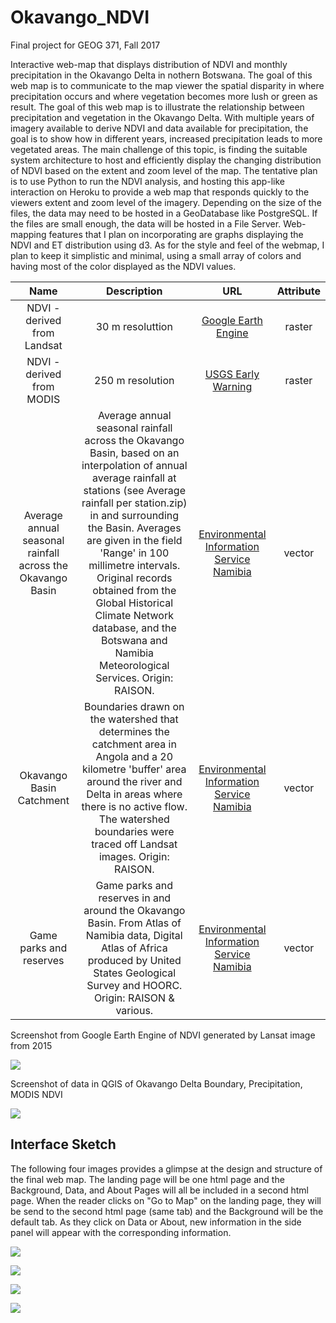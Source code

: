 # Okavango_NDVI

Final project for GEOG 371, Fall 2017

Interactive web-map that displays distribution of NDVI and monthly precipitation in the Okavango Delta in nothern Botswana. The goal of this web map is to communicate to the map viewer the spatial disparity in where precipitation occurs and where vegetation becomes more lush or green as result. The goal of this web map is to illustrate the relationship between precipitation and vegetation in the Okavango Delta. With multiple years of imagery available to derive NDVI and data available for precipitation, the goal is to show how in different years, increased precipitation leads to more vegetated areas. The main challenge of this topic, is finding the suitable system architecture to host and efficiently display the changing distribution of NDVI based on the extent and zoom level of the map. The tentative plan is to use Python to run the NDVI analysis, and hosting this app-like interaction on Heroku to provide a web map that responds quickly to the viewers extent and zoom level of the imagery. Depending on the size of the files, the data may need to be hosted in a GeoDatabase like PostgreSQL. If the files are small enough, the data will be hosted in a File Server. Web-mapping features that I plan on incorporating are graphs displaying the NDVI and ET distribution using d3. As for the style and feel of the webmap, I plan to keep it simplistic and minimal, using a small array of colors and having most of the color displayed as the NDVI values.



|                   Name                   |               Description                |                   URL                    | Attribute |
| :--------------------------------------: | :--------------------------------------: | :--------------------------------------: | :-------: |
|       NDVI - derived from Landsat        |             30 m resoluttion             | [Google Earth Engine](https://earthengine.google.com/datasets/) |  raster   |
|        NDVI - derived from MODIS         |             250 m resolution             | [USGS Early Warning](https://earlywarning.usgs.gov/fews/product/450) |  raster   |
| Average annual seasonal rainfall across the Okavango Basin | Average annual seasonal rainfall across the Okavango Basin, based on an interpolation of annual average rainfall at stations (see Average rainfall per station.zip) in and surrounding the Basin. Averages are given in the field 'Range' in 100 millimetre intervals. Original records obtained from the Global Historical Climate Network database, and the Botswana and Namibia Meteorological Services. Origin: RAISON. | [Environmental Information Service Namibia]( http://www.the-eis.com/searchresults.php?action=quicksearch&seltype=Shapefile) |  vector   |
|         Okavango Basin Catchment         | Boundaries drawn on the watershed that determines the catchment area in Angola and a 20 kilometre 'buffer' area around the river and Delta in areas where there is no active flow. The watershed boundaries were traced off Landsat images. Origin: RAISON. | [Environmental Information Service Namibia]( http://www.the-eis.com/searchresults.php?action=quicksearch&seltype=Shapefile) |  vector   |
|         Game parks and reserves          | Game parks and reserves in and around the Okavango Basin. From Atlas of Namibia data, Digital Atlas of Africa produced by United States Geological Survey and HOORC. Origin: RAISON & various. | [Environmental Information Service Namibia]( http://www.the-eis.com/searchresults.php?action=quicksearch&seltype=Shapefile) |  vector   |

Screenshot from Google Earth Engine of NDVI generated by Lansat image from 2015

![](https://github.com/hannahfriedrich/Okavango_NDVI/blob/master/img/GEE_NDVI.png)

Screenshot of data in QGIS of Okavango Delta Boundary, Precipitation, MODIS NDVI

![](https://github.com/hannahfriedrich/Okavango_NDVI/blob/master/img/QGIS_DataPic.png)


## Interface Sketch

The following four images provides a glimpse at the design and structure of the final web map. The landing page will be one html page and the Background, Data, and About Pages will all be included in a second html page. When the reader clicks on "Go to Map" on the landing page, they will be send to the second html page (same tab) and the Background will be the default tab. As they click on Data or About, new information in the side panel will appear with the corresponding information. 

![](https://github.com/hannahfriedrich/okavangondvi/blob/master/img/Landing.jpg)

![](https://github.com/hannahfriedrich/okavangondvi/blob/master/img/Background.jpg)

![](https://github.com/hannahfriedrich/okavangondvi/blob/master/img/Data.jpg)

![](https://github.com/hannahfriedrich/okavangondvi/blob/master/img/About.jpg)






